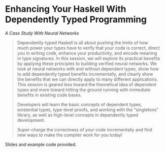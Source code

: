 Enhancing Your Haskell With Dependently Typed Programming
=========================================================

*A Case Study With Neural Networks*

> Dependently-typed Haskell is all about pushing the limits of how much power
> your types have to verify that your code is correct, direct you in writing
> code, enhance your productivity, and encode meaning in type signatures. In
> this session, we will explore its practical benefits by applying these
> principles to building verified neural networks. We look at neural networks
> with and without dependent types, show how to add dependently typed benefits
> incrementally, and clearly show the benefits that we can directly apply to
> many different applications. This session is geared less toward the
> theoretical idea of dependent types and more toward hitting the ground
> running with immediate benefits in existing code bases.
>
> Developers will learn the basic concepts of dependent types, existential
> types, type-level proofs, and working with the “singletons” library, as well
> as high-level concepts in dependently typed development.
>
> Super-charge the correctness of your code incrementally and find new ways to
> make the compiler work for you today!

Slides and example code provided.

